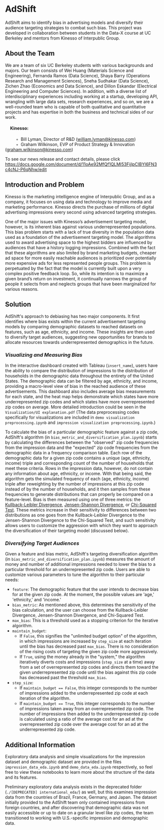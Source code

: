 # AdShift
AdShift aims to identify bias in advertising models and diversify their audience targeting strategies to combat such bias. This project was developed in collaboration between students in the Data-X course at UC Berkeley and mentors from Kinesso of Interpublic Group.

## About the Team
We are a team of six UC Berkeley students with various backgrounds and majors. Our team consists of Wei Huang (Materials Science and Engineering), Fernanda Ramos (Data Science), Shaya Barry (Operations Research and Management Sciences), Sneha Sudhakar (Data Science), Zichen Zhao (Economics and Data Science), and Dillon Eskandar (Electrical Engineering and Computer Sciences). In addition, with a diverse list of interdisciplinary experiences including working at a startup, developing API, wrangling with large data sets, research experiences, and so on, we are a well-rounded team who is capable of both qualitative and quantitative projects and has expertise in both the business and technical sides of our work. 

#### &nbsp;&nbsp;&nbsp;&nbsp; Kinesso:
&nbsp;&nbsp;&nbsp;&nbsp;&nbsp;&nbsp;&nbsp;&nbsp; ◦&nbsp;&nbsp;Bill Lyman, Director of R&D ([william.lyman@kinesso.com](mailto:william.lyman@kinesso.com))  
&nbsp;&nbsp;&nbsp;&nbsp;&nbsp;&nbsp;&nbsp;&nbsp; ◦&nbsp;&nbsp;Graham Wilkinson, EVP of Product Strategy & Innovation ([graham.wilkinson@kinesso.com](mailto:graham.wilkinson@kinesso.com))  

To see our news release and contact details, please click https://docs.google.com/document/d/11oAe92MfQf1QLMI53FijlpCIBYl6FN3c4cNJ-P6qNhw/edit

## Introduction and Problem
Kinesso is the marketing intelligence engine of Interpublic Group, and as a company, it focuses on using data and technology to improve media and marketing performance. Kinesso directs the purchase of millions of digital advertising impressions every second using advanced targeting strategies. 

One of the major issues with Kinesso’s advertisement targeting model, however, is its inherent bias against various underrepresented populations. This bias problem starts with a lack of true diversity in the population data used as a foundation of the advertisement targeting model. The algorithms used to award advertising space to the highest bidders are influenced by audiences that have a history logging impressions. Combined with the fact that these algorithms are also limited by brand marketing budgets, cheaper ad space for more easily reachable audiences is prioritized over potentially more expensive ads for less represented people groups. This problem is perpetuated by the fact that the model is currently built upon a very complex positive feedback loop. So, while its intention is to maximize a given brand’s return on investment, it continually narrows the group of people it selects from and neglects groups that have been marginalized for various reasons. 

## Solution
AdShift's approach to debiasing has two major components. It first identifies where bias exists within the current advertisement targeting models by comparing demographic datasets to reached datasets on features, such as age, ethnicity, and income. These insights are then used to diversify target audiences, suggesting new opportunities for brands to allocate resources towards underrepresented demographics in the future.

### *Visualizing and Measuring Bias*
In the interactive dashboard created with Tableau (`insert_name`), users have the ability to compare the distribution of impressions to the distribution of households in the demographic data throughout the entirety of the United States. The demographic data can be filtered by age, ethnicity, and income, providing a macro-level view of bias in the reached audience of these advertisements. This dashboard also includes average bias measurements for each state, and the heat map helps demonstrate which states have more underrepresented zip codes and which states have more overrepresented zip codes on average. More detailed introduction could be seen in the `Visualization/UI explanation.pdf` (The data preprocessing codes specifically for visualizations are included in `demo visualization preprocessing.ipynb` and `impression visualization preprocessing.ipynb`.)

To calculate the bias of a particular demographic feature against a zip code, AdShift's algorithm (in `bias_metric_and_diversification_plan.ipynb`) starts by calculating the differences between the "observed" zip code frequencies from the impression data and the "expected" zip code frequencies from the demographic data in a frequency comparison table. Each row of the demographic data for a given zip code contains a unique (age, ethnicity, income) triple and corresponding count of the number of households that meet these criteria. Rows in the impression data, however, do not contain any information about age, ethnicity, or income. With that being said, the algorithm gets the simulated frequency of each (age, ethnicity, income) triple after reweighting by the number of impressions at this zip code instead of by the number of households, and it then samples from these frequencies to generate distributions that can properly be compared on a feature-level. Bias is then measured using one of three metrics: the [Kullback-Leibler Divergence](https://en.wikipedia.org/wiki/Kullback%E2%80%93Leibler_divergence), [Jensen-Shannon Divergence](https://en.wikipedia.org/wiki/Jensen%E2%80%93Shannon_divergence), or [Chi-Squared Test](). These metrics increase in their sensitivity to differences between two distributions as one goes from the Kullback-Leibler Divergence to the Jensen-Shannon Divergence to the Chi-Squared Test, and such sensitivity allows users to customize the aggression with which they want to approach the diversification of their targeting model (discussed below).     

### *Diversifying Target Audiences*
Given a feature and bias metric, AdShift's targeting diversification algorithm (in `bias_metric_and_diversification_plan.ipynb`) measures the amount of money and number of additional impressions needed to lower the bias to a particular threshold for an underrepresented zip code. Users are able to customize various parameters to tune the algorithm to their particular needs:
- `feature`: The demographic feature that the user intends to decrease bias for at the given zip code. At the moment, the possible values are 'age,' 'ethnicity,' and 'income.'
- `bias_metric`: As mentioned above, this determines the sensitivity of the bias calculation, and the user can choose from the Kullback-Leibler Divergence, Jensen-Shannon Divergence, and Chi-Squared Test.
- `max_bias`: This is a threshold used as a stopping criterion for the iterative algorithm.
- `maintain_budget`: 
    - If `False`, this signifies the "unlimited budget option" of the algorithm, in which impressions are increased by `step_size` at each iteration until the bias has decreased past `max_bias`. There is no consideration of the rising costs of targeting the given zip code more aggressively.
    - If `True`, using the money already in the "system," the algorithm iteratively diverts costs and impressions (`step_size` at a time) away from a set of overrepresented zip codes and directs them toward the given underrepresented zip code until the bias against this zip code has decreased past the threshold `max_bias`.
- `step_size`: 
    - If `maintain_budget == False`, this integer corresponds to the number of impressions added to the underrepresented zip code at each iteration of the algorithm.
    - If `maintain_budget == True`, this integer corresponds to the number of impressions taken away from an overrepresented zip code. The number of impressions then added to the underrepresented zip code is calculated using a ratio of the average cost for an ad at the overrepresented zip code over the average cost for an ad at the underrepresented zip code.

## Additional Information
Exploratory data analysis and simple visualizations for the impression dataset and demographic dataset are provided in the files `impression_data_eda.ipynb` and `demo_data_eda.ipynb` respectively, so feel free to view these notebooks to learn more about the structure of the data and its features.

Preliminary exploratory data analysis exists in the deprecated folder (`./[DEPRECATED] international_eda/`) as well, but this examines impression data from the countries of Brazil, France, Germany, and Japan. The dataset initially provided to the AdShift team only contained impressions from foreign countries, and after discovering that demographic data was not easily accessible or up to date on a granular level like zip codes, the team transitioned to working with U.S.-specific impression and demographic data.
